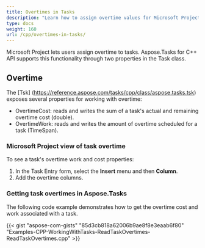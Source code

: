 ```yaml
---
title: Overtimes in Tasks
description: "Learn how to assign overtime values for Microsoft Project (MPP/XML) tasks using Aspose.Tasks for C++."
type: docs
weight: 160
url: /cpp/overtimes-in-tasks/
---
```


Microsoft Project lets users assign overtime to tasks. Aspose.Tasks for C++ API supports this functionality through two properties in the Task class.

## **Overtime**
The [Tsk] (https://reference.aspose.com/tasks/cpp/class/aspose.tasks.tsk) exposes several properties for working with overtime:

- OvertimeCost: reads and writes the sum of a task's actual and remaining overtime cost (double).
- OvertimeWork: reads and writes the amount of overtime scheduled for a task (TimeSpan).

### **Microsoft Project view of task overtime**
To see a task's overtime work and cost properties:

1. In the Task Entry form, select the **Insert** menu and then **Column**.
2. Add the overtime columns.

### **Getting task overtimes in Aspose.Tasks**
The following code example demonstrates how to get the overtime cost and work associated with a task.

{{< gist "aspose-com-gists" "85d3cb818a62006b9ae8f8e3eaab6f80" "Examples-CPP-WorkingWithTasks-ReadTaskOvertimes-ReadTaskOvertimes.cpp" >}}
